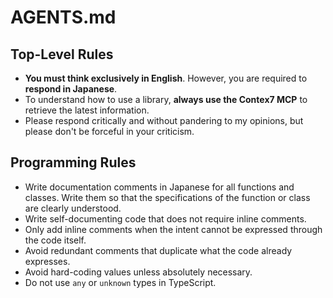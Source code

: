 # AGENTS.md

## Top-Level Rules

- **You must think exclusively in English**. However, you are required to **respond in Japanese**.
- To understand how to use a library, **always use the Contex7 MCP** to retrieve the latest information.
- Please respond critically and without pandering to my opinions, but please don't be forceful in your criticism.

## Programming Rules

- Write documentation comments in Japanese for all functions and classes. Write them so that the specifications of the function or class are clearly understood.
- Write self-documenting code that does not require inline comments.
- Only add inline comments when the intent cannot be expressed through the code itself.
- Avoid redundant comments that duplicate what the code already expresses.
- Avoid hard-coding values unless absolutely necessary.
- Do not use `any` or `unknown` types in TypeScript.
